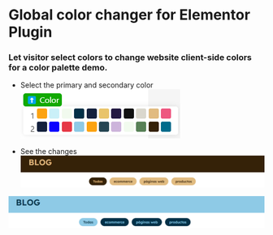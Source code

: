 # Global color changer for Elementor Plugin

### Let visitor select colors to change website client-side colors for a color palette demo.

- Select the primary and secondary color
![](/imgs/main.png)

- See the changes
![](/imgs/example1.png)

![](/imgs/example2.png)
